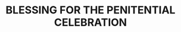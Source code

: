 ---
capo: 0
id: 0
lang: en-us
page: '3'
step: lit
subtitle: ''
tags: []
title: BLESSING FOR THE PENITENTIAL CELEBRATION
---